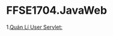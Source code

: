 # FFSE1704.JavaWeb


1.[Quản Lí User Servlet:](https://github.com/FASTTRACKSE/FFSE1704.JavaWeb/tree/master/FFSE1702044_VuBLA/src)
